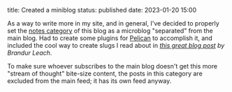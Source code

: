 title: Created a miniblog
status: published
date: 2023-01-20 15:00

As a way to write more in my site, and in general, I've decided to properly set the
[notes category]({category}notes) of this blog as a microblog "separated" from the
main blog. Had to create some plugins for [Pelican](https://getpelican.com/) to
accomplish it, and included the cool way to create slugs I read about in
<cite class="h-cite u-in-reply-to"><a class="u-url p-name" href="https://brandur.org/fragments/base32-slugs">
this great blog post</a> by <span class="p-author">Brandur Leach</span></cite>.

To make sure whoever subscribes to the main blog doesn't get this more
"stream of thought" bite-size content, the posts in this category are excluded from the main
feed; it has its own feed anyway.
